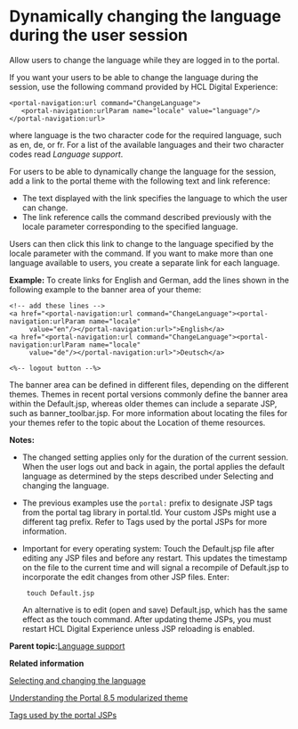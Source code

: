 # Dynamically changing the language during the user session 

Allow users to change the language while they are logged in to the portal.

If you want your users to be able to change the language during the session, use the following command provided by HCL Digital Experience:

```
<portal-navigation:url command="ChangeLanguage">
   <portal-navigation:urlParam name="locale" value="language"/>
</portal-navigation:url>
```

where language is the two character code for the required language, such as en, de, or fr. For a list of the available languages and their two character codes read *Language support*.

For users to be able to dynamically change the language for the session, add a link to the portal theme with the following text and link reference:

-   The text displayed with the link specifies the language to which the user can change.
-   The link reference calls the command described previously with the locale parameter corresponding to the specified language.

Users can then click this link to change to the language specified by the locale parameter with the command. If you want to make more than one language available to users, you create a separate link for each language.

**Example:** To create links for English and German, add the lines shown in the following example to the banner area of your theme:

```
<!-- add these lines -->
<a href="<portal-navigation:url command="ChangeLanguage"><portal-navigation:urlParam name="locale" 
     value="en"/></portal-navigation:url>">English</a>
<a href="<portal-navigation:url command="ChangeLanguage"><portal-navigation:urlParam name="locale" 
     value="de"/></portal-navigation:url>">Deutsch</a>

<%-- logout button --%>

```

The banner area can be defined in different files, depending on the different themes. Themes in recent portal versions commonly define the banner area within the Default.jsp, whereas older themes can include a separate JSP, such as banner\_toolbar.jsp. For more information about locating the files for your themes refer to the topic about the Location of theme resources.

**Notes:**

-   The changed setting applies only for the duration of the current session. When the user logs out and back in again, the portal applies the default language as determined by the steps described under Selecting and changing the language.
-   The previous examples use the `portal:` prefix to designate JSP tags from the portal tag library in portal.tld. Your custom JSPs might use a different tag prefix. Refer to Tags used by the portal JSPs for more information.
-   Important for every operating system: Touch the Default.jsp file after editing any JSP files and before any restart. This updates the timestamp on the file to the current time and will signal a recompile of Default.jsp to incorporate the edit changes from other JSP files. Enter:

    ```
     touch Default.jsp
    ```

    An alternative is to edit \(open and save\) Default.jsp, which has the same effect as the touch command. After updating theme JSPs, you must restart HCL Digital Experience unless JSP reloading is enabled.


**Parent topic:**[Language support ](../admin-system/adintern.md)

**Related information**  


[Selecting and changing the language ](../admin-system/adsuplang.md)

[Understanding the Portal 8.5 modularized theme](../dev-theme/themeopt_defaultparts.md)

[Tags used by the portal JSPs](../dev-portlet/dgn_ptltld.md)

